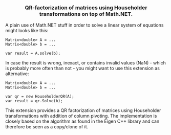 <h3>
<p align="center">
  QR-factorization of matrices using Householder transformations on top of Math.NET.
</p>
</h3>

A plain use of Math.NET stuff in order to solve a linear system of equations
might looks like this:

```
Matrix<double> A = ...
Matrix<double> b = ...

var result = A.solve(b);
```

In case the result is wrong, inexact, or contains invalid values (NaN) - which is
probably more often than not - you might want to use this extension as alternative:

```
Matrix<double> A = ...
Matrix<double> b = ...

var qr = new HouseholderQR(A);
var result = qr.Solve(b);
```

This extension provides a QR factorization of matrices using Householder
transformations with addition of column pivoting. The implementation is closely
based on the algorithm as found in the Eigen C++ library and can therefore be
seen as a copy/clone of it.

